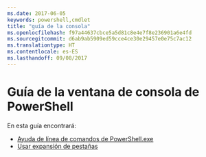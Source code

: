 ```yaml
---
ms.date: 2017-06-05
keywords: powershell,cmdlet
title: "guía de la consola"
ms.openlocfilehash: f97a44637cbce5a5d81c8e4e7f8e236901a6e4fd
ms.sourcegitcommit: d6ab9ab5909ed59cce4ce30e29457e0e75c7ac12
ms.translationtype: HT
ms.contentlocale: es-ES
ms.lasthandoff: 09/08/2017
---
```

# <a name="powershell-console-window-guide"></a>Guía de la ventana de consola de PowerShell

En esta guía encontrará:
- [Ayuda de línea de comandos de PowerShell.exe](console/PowerShell.exe-Command-Line-Help.md)
- [Usar expansión de pestañas](console/Using-Tab-Expansion.md)

